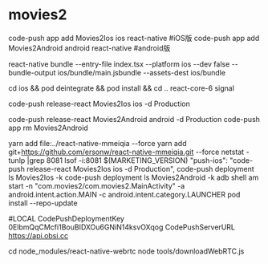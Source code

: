 # movies2
code-push app add Movies2Ios ios react-native  #iOS版
 code-push app add Movies2Android android react-native #android版

react-native bundle --entry-file index.tsx --platform ios --dev false --bundle-output ios/bundle/main.jsbundle --assets-dest ios/bundle

cd ios && pod deintegrate && pod install && cd ..
react-core-6 signal

code-push release-react Movies2Ios ios -d Production

code-push release-react Movies2Android android -d Production
code-push app rm Movies2Android

yarn add file:../react-native-mmeiqia --force
yarn add git+https://github.com/ersonw/react-native-mmeiqia.git --force
netstat -tunlp |grep 8081
lsof -i:8081
<string>$(MARKETING_VERSION)</string>
"push-ios": "code-push release-react Movies2Ios ios -d Production",
code-push deployment ls  Movies2Ios -k
code-push deployment ls  Movies2Android -k
adb shell am start -n "com.movies2/com.movies2.MainActivity" -a android.intent.action.MAIN -c android.intent.category.LAUNCHER
pod install --repo-update

#LOCAL
<key>CodePushDeploymentKey</key>
<string>0ElbmQqCMcfi1BouBIDXOu6GNiN14ksvOXqog</string>
<key>CodePushServerURL</key>
<string>https://api.obsi.cc</string>

cd node_modules/react-native-webrtc
node tools/downloadWebRTC.js 
